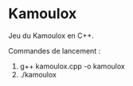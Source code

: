 # Kamoulox
Jeu du Kamoulox en C++.

Commandes de lancement : 
1) g++ kamoulox.cpp -o kamoulox
2) ./kamoulox
